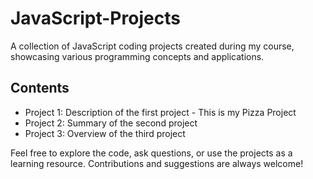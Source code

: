 # JavaScript-Projects
A collection of JavaScript coding projects created during my course, showcasing various programming concepts and applications.

## Contents

- Project 1: Description of the first project - This is my Pizza Project
- Project 2: Summary of the second project
- Project 3: Overview of the third project

Feel free to explore the code, ask questions, or use the projects as a learning resource. Contributions and suggestions are always welcome!



